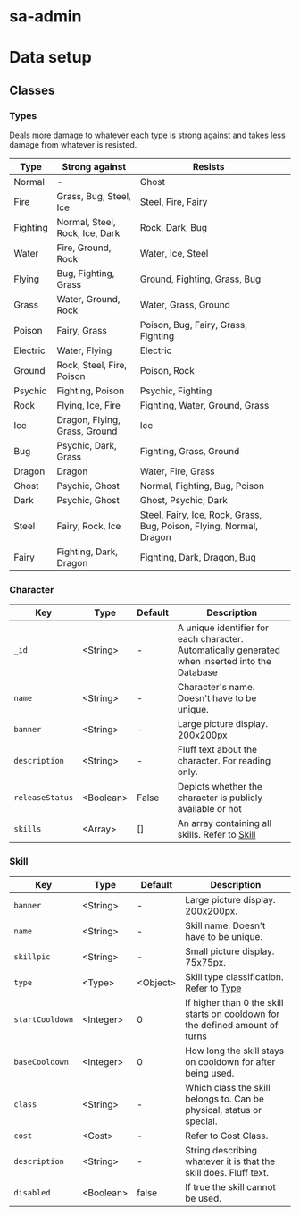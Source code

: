 # sa-admin

# Data setup

## Classes

### Types 
Deals more damage to whatever each type is strong against and takes less damage from whatever is resisted.  

| Type     | Strong against                 | Resists                                                             |     |
| -------- | ------------------------------ | ------------------------------------------------------------------- | --- |
| Normal   | -                              | Ghost                                                               |     |
| Fire     | Grass, Bug, Steel, Ice         | Steel, Fire, Fairy                                                  |     |
| Fighting | Normal, Steel, Rock, Ice, Dark | Rock, Dark, Bug                                                     |     |
| Water    | Fire, Ground, Rock             | Water, Ice, Steel                                                   |     |
| Flying   | Bug, Fighting, Grass           | Ground, Fighting, Grass, Bug                                        |     |
| Grass    | Water, Ground, Rock            | Water, Grass, Ground                                                |     |
| Poison   | Fairy, Grass                   | Poison, Bug, Fairy, Grass, Fighting                                 |     |
| Electric | Water, Flying                  | Electric                                                            |     |
| Ground   | Rock, Steel, Fire, Poison      | Poison, Rock                                                        |     |
| Psychic  | Fighting, Poison               | Psychic, Fighting                                                   |     |
| Rock     | Flying, Ice, Fire              | Fighting, Water, Ground, Grass                                      |     |
| Ice      | Dragon, Flying, Grass, Ground  | Ice                                                                 |     |
| Bug      | Psychic, Dark, Grass           | Fighting, Grass, Ground                                             |     |
| Dragon   | Dragon                         | Water, Fire, Grass                                                  |     |
| Ghost    | Psychic, Ghost                 | Normal, Fighting, Bug, Poison                                       |     |
| Dark     | Psychic, Ghost                 | Ghost, Psychic, Dark                                                |     |
| Steel    | Fairy, Rock, Ice               | Steel, Fairy, Ice, Rock, Grass, Bug, Poison, Flying, Normal, Dragon |     |
| Fairy    | Fighting, Dark, Dragon         | Fighting, Dark, Dragon, Bug                                         |     |

### Character

| Key             | Type       | Default | Description                                                                                     |
| --------------- | ---------- | ------- | ----------------------------------------------------------------------------------------------- |
| `_id`           | \<String>  | -       | A unique identifier for each character. Automatically generated when inserted into the Database |
| `name`          | \<String>  | -       | Character's name. Doesn't have to be unique.                                                    |
| `banner`        | \<String>  | -       | Large picture display. 200x200px                                                                |
| `description`   | \<String>  | -       | Fluff text about the character. For reading only.                                               |
| `releaseStatus` | \<Boolean> | False   | Depicts whether the character is publicly available or not                                      |
| `skills`        | \<Array>   | []      | An array containing all skills. Refer to [Skill](#skill)                                        |



### Skill   

| Key             | Type       | Default   | Description                                                                   |
| --------------- | ---------- | --------- | ----------------------------------------------------------------------------- |
| `banner`        | \<String>  | -         | Large picture display. 200x200px.                                             |
| `name`          | \<String>  | -         | Skill name. Doesn't have to be unique.                                        |
| `skillpic`      | \<String>  | -         | Small picture display. 75x75px.                                               |
| `type`          | \<Type>    | \<Object> | Skill type classification. Refer to [Type](#types)                            |
| `startCooldown` | \<Integer> | 0         | If higher than 0 the skill starts on cooldown for the defined amount of turns |
| `baseCooldown`  | \<Integer> | 0         | How long the skill stays on cooldown for after being used.                    |
| `class`         | \<String>  | -         | Which class the skill belongs to. Can be physical, status or special.         |
| `cost`          | \<Cost>    | -         | Refer to Cost Class.                                                          |
| `description`   | \<String>  | -         | String describing whatever it is that the skill does. Fluff text.             |
| `disabled`      | \<Boolean> | false     | If true the skill cannot be used.                                             |